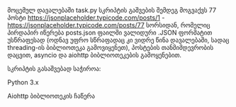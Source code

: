 
მოცემულ დავალებაში task.py სკრიპტის გაშვების შემდეგ მოგვაქვს 77 პოსტი https://jsonplaceholder.typicode.com/posts/1 - https://jsonplaceholder.typicode.com/posts/77 
სორსიდან, რომელიც პირდაპირ იწერება posts.json ფაილში ვალიდური .JSON ფორმატით უსწრაფესად (ოდნავ უფრო სწრაფადაც კი ვიდრე წინა დავალებაში, სადაც threading-ის ბიბლიოთეკა გამოვიყენეთ), პოსტების თანმიმდევრობის დაცვით, 
asyncio და aiohttp ბიბლიოთეკების გამოყენებით.

სკრიპტის გასაშვებად საჭიროა:

Python 3.x

Aiohttp ბიბლიოთეკის ჩაწერა

